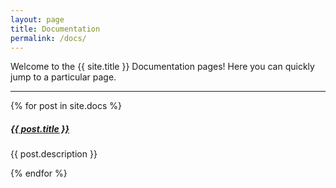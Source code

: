 ```yaml
---
layout: page
title: Documentation
permalink: /docs/
---
```


Welcome to the {{ site.title }} Documentation pages! Here you can quickly jump to a 
particular page.

<div class="section-index">
    <hr class="border-2 border-air-500">
    {% for post in site.docs  %}        
    <div class="entry">
    <h5><a href="{{ post.url | prepend: site.baseurl }}">{{ post.title }}</a></h5>
    <p>{{ post.description }}</p>
    </div>{% endfor %}
</div>
